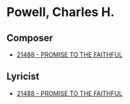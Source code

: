 # Powell, Charles H.

## Composer

- [21488 - PROMISE TO THE FAITHFUL](/hymns/21488.md)

## Lyricist

- [21488 - PROMISE TO THE FAITHFUL](/hymns/21488.md)

